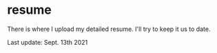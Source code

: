 # resume
There is where I upload my detailed resume. I'll try to keep it us to date.

Last update: Sept. 13th 2021

